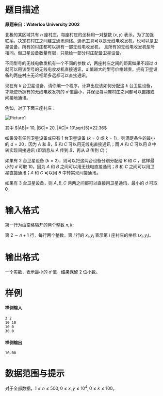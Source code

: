 
# 题目描述

**原题来自：Waterloo University 2002**

北极的某区域共有 $n$ 座村庄，每座村庄的坐标用一对整数 ($x, y$) 表示。为了加强联系，决定在村庄之间建立通讯网络。通讯工具可以是无线电收发机，也可以是卫星设备。所有的村庄都可以拥有一部无线电收发机， 且所有的无线电收发机型号相同。但卫星设备数量有限，只能给一部分村庄配备卫星设备。

不同型号的无线电收发机有一个不同的参数 $d$，两座村庄之间的距离如果不超过 $d$ 就可以用该型号的无线电收发机直接通讯，$d$ 值越大的型号价格越贵。拥有卫星设备的两座村庄无论相距多远都可以直接通讯。

现在有 $k$ 台卫星设备，请你编一个程序，计算出应该如何分配这 $k$ 台卫星设备，才能使所拥有的无线电收发机的 $d$ 值最小，并保证每两座村庄之间都可以直接或间接地通讯。

例如，对于下面三座村庄：

![Picture1](https://miao.su/images/2018/07/30/100656ac28.png)

其中 $|AB|= 10, |BC|= 20, |AC|= 10\sqrt{5}≈22.36$

如果没有任何卫星设备或只有 $1$ 台卫星设备 ($k=0$ 或 $k=1$)，则满足条件的最小的 $d = 20$，因为 $A$ 和 $B$，$B$ 和 $C$ 可以用无线电直接通讯；而 $A$ 和 $C$ 可以用 $B$ 中转实现间接通讯 (即消息从 $A$ 传到 $B$，再从 $B$ 传到 $C$)；

如果有 $2$ 台卫星设备 ($k=2$)，则可以把这两台设备分别分配给 $B$ 和 $C$ ，这样最小的 $d$ 可取 $10$，因为 $A$ 和 $B$ 之间可以用无线电直接通讯；$B$ 和 $C$ 之间可以用卫星直接通讯；$A$ 和 $C$ 可以用 $B$ 中转实现间接通讯。

如果有 $3$ 台卫星设备，则 $A,B,C$ 两两之间都可以直接用卫星通讯，最小的 $d$ 可取 $0$。


# 输入格式

第一行为由空格隔开的两个整数 $n,k$;

第 $2\sim n+1$ 行，每行两个整数，第 $i$ 行的 $x_i,y_i$ 表示第 $i$ 座村庄的坐标 ($x_i, y_i$)。

# 输出格式

一个实数，表示最小的 $d$ 值，结果保留 $2$ 位小数。

# 样例

#### 样例输入
```plain
3 2
10 10
10 0
30 0
```

#### 样例输出
```plain
10.00
```

# 数据范围与提示

对于全部数据，$1\le n\le 500, 0\le x, y\le 10^4, 0\le k\le 100$。

